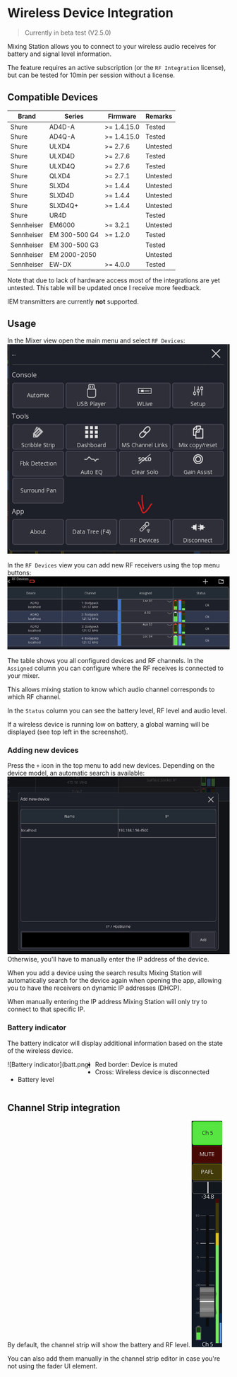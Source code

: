 # Wireless Device Integration

> Currently in beta test (V2.5.0)

Mixing Station allows you to connect to your wireless audio receives for battery and signal level
information.

The feature requires an active subscription (or the `RF Integration` license), but can be tested for 10min per session
without a license.

## Compatible Devices

| Brand      | Series        | Firmware     | Remarks  |
|------------|---------------|--------------|----------|
| Shure      | AD4D-A        | \>= 1.4.15.0 | Tested   |
| Shure      | AD4Q-A        | \>= 1.4.15.0 | Tested   |
| Shure      | ULXD4         | \>= 2.7.6    | Untested |
| Shure      | ULXD4D        | \>= 2.7.6    | Tested   |
| Shure      | ULXD4Q        | \>= 2.7.6    | Tested   |
| Shure      | QLXD4         | \>= 2.7.1    | Untested |
| Shure      | SLXD4         | \>= 1.4.4    | Untested |
| Shure      | SLXD4D        | \>= 1.4.4    | Untested |
| Shure      | SLXD4Q+       | \>= 1.4.4    | Untested |
| Shure      | UR4D          |              | Tested   |
| Sennheiser | EM6000        | \>= 3.2.1    | Untested |
| Sennheiser | EM 300-500 G4 | \>= 1.2.0    | Tested   |
| Sennheiser | EM 300-500 G3 |              | Tested   |
| Sennheiser | EM 2000-2050  |              | Untested |
| Sennheiser | EW-DX         | \>= 4.0.0    | Tested   |

Note that due to lack of hardware access most of the integrations are yet untested.
This table will be updated once I receive more feedback.

IEM transmitters are currently **not** supported.

## Usage

In the Mixer view open the main menu and select `RF Devices`:
![Menu](menu.png)

In the `RF Devices` view you can add new RF receivers using the top menu buttons:
![RF View](rf-view.png)

The table shows you all configured devices and RF channels.
In the `Assigned` column you can configure where the RF receives is connected to your mixer.

This allows mixing station to know which audio channel corresponds to which RF channel.

In the `Status` column you can see the battery level, RF level and audio level.

If a wireless device is running low on battery, a global warning will be displayed (see top left in the screenshot).

### Adding new devices

Press the `+` icon in the top menu to add new devices. Depending on the device model, an automatic search is available:
![Search](search.png)
Otherwise, you'll have to manually enter the IP address of the device.

When you add a device using the search results Mixing Station will automatically search for the device
again when opening the app, allowing you to have the receivers on dynamic IP addresses (DHCP).

When manually entering the IP address Mixing Station will only try to connect to that specific IP.

### Battery indicator

The battery indicator will display additional information based on the
state of the wireless device.

<div style="float:left;margin:0 10px 10px 0" markdown="1">
![Battery indicator](batt.png)
</div>

- Red border: Device is muted
- Cross: Wireless device is disconnected
- Battery level

<div style="clear: both;"></div>

## Channel Strip integration

By default, the channel strip will show the battery and RF level.
![Channel strip](chstrip.png)

You can also add them manually in the channel strip editor in case you're not using the fader UI element.